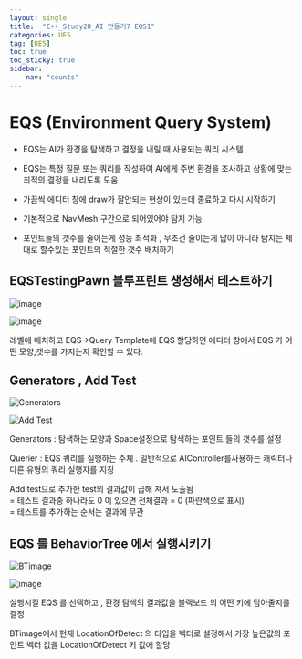 ```yaml
---
layout: single
title:  "C++_Study28_AI 만들기7 EQS1"
categories: UE5
tag: [UE5]
toc: true
toc_sticky: true
sidebar:
    nav: "counts"
---
```


# EQS (Environment Query System)

* EQS는 AI가 환경을 탐색하고 결정을 내릴 때 사용되는 쿼리 시스템   
   
* EQS는 특정 질문 또는 쿼리를 작성하여 AI에게 주변 환경을 조사하고 상황에 맞는 최적의 결정을 내리도록 도움

* 가끔씩 에디터 창에 draw가 잘안되는 현상이 있는데 종료하고 다시 시작하기

* 기본적으로 NavMesh 구간으로 되어있어야 탐지 가능

* 포인트들의 갯수를 줄이는게 성능 최적화 , 무조건 줄이는게 답이 아니라 탐지는 제대로 할수있는 포인트의 적절한 갯수 배치하기



## EQSTestingPawn 블루프린트 생성해서 테스트하기 

![image](https://github.com/silverlnng/DatastructureStudy/assets/112385982/6f6c22c2-4fb4-4a19-ae76-50f52b9d48e2)
   

![image](https://github.com/silverlnng/DatastructureStudy/assets/112385982/732ed2aa-5475-4bdb-a708-839b99100b1d)
   
레벨에 배치하고 EQS->Query Template에 EQS 할당하면 에디터 창에서 EQS 가 어떤 모양,갯수를 가지는지 확인할 수 있다.

## Generators , Add Test

![Generators](https://github.com/silverlnng/DatastructureStudy/assets/112385982/bd060727-9d6b-4b9b-9d13-d615efe0c205)
   
![Add Test](https://github.com/silverlnng/DatastructureStudy/assets/112385982/283c9ca0-8ed4-4d61-b7a5-f6436aed7fdf)
   
Generators : 탐색하는 모양과 Space설정으로 탐색하는 포인트 들의 갯수를 설정 
   
Querier : EQS 쿼리를 실행하는 주체 . 일반적으로 AIController를사용하는 캐릭터나 다른 유형의 쿼리 실행자를 지칭

Add test으로 추가한 test의 결과값이 곱해 져서 도출됨       
= 테스트 결과중 하나라도 0 이 있으면 전체결과 = 0 (파란색으로 표시)    
= 테스트를 추가하는 순서는 결과에 무관   

      
   
## EQS 를 BehaviorTree 에서 실행시키기
   
![BTimage](https://github.com/silverlnng/DatastructureStudy/assets/112385982/0385c182-b33a-4773-a479-b27cb70413c4)
   

![image](https://github.com/silverlnng/VRFirstProject/assets/112385982/969da6b2-a14f-4af6-987f-bf5602ddffe6)
   

      
실행시킬 EQS 를 선택하고 , 환경 탐색의 결과값을 블랙보드 의 어떤 키에 담아줄지를 결정
 
BTimage에서 현재 LocationOfDetect 의 타입을 벡터로 설정해서 가장 높은값의 포인트 벡터 값을  LocationOfDetect 키 값에 할당

    

